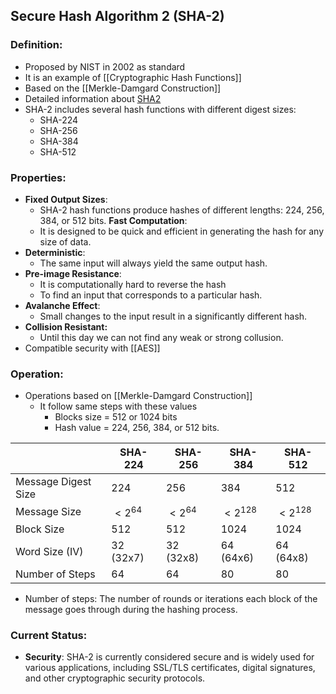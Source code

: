 ## Secure Hash Algorithm 2 (SHA-2)

### Definition:
- Proposed by NIST in 2002 as standard
- It is an example of [[Cryptographic Hash Functions]]
- Based on the [[Merkle-Damgard Construction]] 
- Detailed information about [SHA2](https://en.wikipedia.org/wiki/SHA-2)
- SHA-2 includes several hash functions with different digest sizes: 
	- SHA-224
	- SHA-256
	- SHA-384
	- SHA-512
### Properties:
- **Fixed Output Sizes**: 
	- SHA-2 hash functions produce hashes of different lengths: 224, 256, 384, or 512 bits.
**Fast Computation**: 
	- It is designed to be quick and efficient in generating the hash for any size of data.
- **Deterministic**: 
	- The same input will always yield the same output hash.
- **Pre-image Resistance**: 
	- It is computationally hard to reverse the hash
	- To find an input that corresponds to a particular hash.
- **Avalanche Effect**: 
	- Small changes to the input result in a significantly different hash.
- **Collision Resistant:**
	- Until this day we can not find any weak or strong collusion.
- Compatible security with  [[AES]]

### Operation:
- Operations based on [[Merkle-Damgard Construction]]
	- It follow same steps with these values
		- Blocks size  = 512 or 1024 bits
		- Hash value = 224, 256, 384, or 512 bits.

|                     | SHA-224    | SHA-256    | SHA-384     | SHA-512     |
| ------------------- | ---------- | ---------- | ----------- | ----------- |
| Message Digest Size | 224        | 256        | 384         | 512         |
| Message Size        | $< 2^{64}$ | $< 2^{64}$ | $< 2^{128}$ | $< 2^{128}$ |
| Block Size          | 512        | 512        | 1024        | 1024        |
| Word Size (IV)       | 32 (32x7)   | 32 (32x8)  | 64 (64x6)  | 64 (64x8)          |
| Number of Steps     | 64         | 64         | 80          | 80          |

- Number of steps: The number of rounds or iterations each block of the message goes through during the hashing process.
### Current Status:
- **Security**: SHA-2 is currently considered secure and is widely used for various applications, including SSL/TLS certificates, digital signatures, and other cryptographic security protocols.

